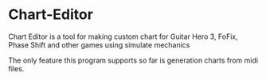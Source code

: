 # Chart-Editor
Chart Editor is a tool for making custom chart for Guitar Hero 3, FoFix, Phase Shift and other games using simulate mechanics

The only feature this program supports so far is generation charts from midi files.
